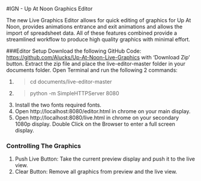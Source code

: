 #IGN - Up At Noon Graphics Editor

The new Live Graphics Editor allows for quick editing of graphics for Up At Noon, provides animations entrance and exit animations and allows the import of spreadsheet data. All of these features combined provide a streamlined workflow to produce high quality graphics with minimal effort.

###Editor Setup
Download the following GitHub Code: https://github.com/Alucks/Up-At-Noon-Live-Graphics  with ‘Download Zip’ button.
Extract the zip file and place the live-editor-master folder in your documents folder.
Open Terminal and  run the following 2 commands:
  1. > cd documents/live-editor-master     
  2. > python -m SimpleHTTPServer 8080
  3. Install the two fonts required fonts.
  4. Open http://localhost:8080/editor.html in chrome on your main display.
  5. Open http://localhost:8080/live.html in chrome on your secondary 1080p display. Double Click on the Browser to enter a full screen display.
  
### Controlling The Graphics
  1. Push Live Button: Take the current preview display and push it to the live view.
  2. Clear Button: Remove all graphics from preview and the live view.
